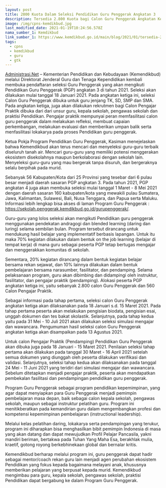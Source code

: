```yaml
---
layout: post
title: 2800 Kuota Dalam Seleksi Pendidikan Guru Penggerak Angkatan 3
description: Tersedia 2.800 Kuota bagi Calon Guru Penggerak Angkatan Ketiga yang dimulai pada tanggal 18 Januari s.d. 15 Maret 2021 .
image: /img/cpns-kemdikbud.jpg
last_modified_date: 2021-01-19T10:24:56.578Z
nama_sumber_1: Kemdikbud
link_sumber_1: https://www.kemdikbud.go.id/main/blog/2021/01/tersedia-2800-kuota-bagi-calon-guru-penggerak-angkatan-ketiga
tags:
  - cpns
  - kemdikbud
  - guru
  - gtk
---
```

[Administrasi.Net](/ "Administrasi.net") – Kementerian Pendidikan dan Kebudayaan (Kemendikbud) melalui Direktorat Jenderal Guru dan Tenaga Kependidikan kembali membuka pendaftaran seleksi Guru Penggerak yang akan mengikuti Pendidikan Guru Penggerak (PGP) angkatan 3 di tahun 2021. Seleksi akan dilakukan mulai tanggal 18 Januari 2021. Pada angkatan ketiga ini, seleksi Calon Guru Penggerak dibuka untuk guru jenjang TK, SD, SMP dan SMA. Pada angkatan ketiga, juga akan dilakukan rekrutmen bagi Calon Pengajar Praktik dibuka dari dari unsur guru, kepala sekolah, pengawas sekolah dan praktisi Pendidikan. Pengajar praktik mempunyai peran memfasilitasi calon guru penggerak dalam melakukan refleksi, membuat capaian perkembangan, melakukan evaluasi dan memberikan umpan balik serta menfasilitasi lokakarya pada proses Pendidikan guru penggerak.

Ketua Pokja Program Pendidikan Guru Penggerak, Kasiman menejelaskan bahwa Kemendikbud akan terus mencari dan menyeleksi guru-guru terbaik diseluruh tanah air. Mencari guru-guru yang memiliki potensi menggerakan ekosistem disekolahnya maupun berkolaborasi dengan sekolah lain. Menyeleksi guru-guru yang mau bergerak tanpa disuruh, dan bergeraknya selalu berpihak pada murid.

Sebanyak 56 Kabupaten/Kota dari 25 Provinsi yang tesebar dari 6 pulau besar menjadi daerah sasaran PGP angkatan 3. Pada tahun 2021, PGP angkatan 4 juga akan membuka seleksi mulai tanggal 1 Maret - 8 Mei 2021 dengan daerah sasaran 160 kabupaten/kota yang mewakili pulau Sumatera, Jawa, Kalimantan, Sulawesi, Bali, Nusa Tenggara, dan Papua serta Maluku. Informasi lebih lengkap bisa akses di laman Program Guru Penggerak : https://sekolah.penggerak.kemdikbud.go.id/gurupenggerak/.

Guru-guru yang lolos seleksi akan mengikuti Pendidikan guru penggerak menggunakan pendekatan andragogi dan blended learning (daring dan luring) selama sembilan bulan. Program tersebut dirancang   untuk mendukung hasil belajar yang implementatif berbasis lapangan. Untuk itu maka 70% kegiatan dilakukan dalam bentuk on the job learning (belajar di tempat kerja) di mana guru sebagai peserta PGP tetap bertugas mengajar dan menggerakkan komunitas di sekolah.

Sementara, 20% kegiatan dirancang dalam bentuk kegiatan belajar bersama rekan sejawat, dan 10% lainnya dilakukan dalam bentuk pembelajaran bersama narasumber, fasilitator, dan pendamping. Selama pelaksanaan program, guru akan dibimbing dan didampingi oleh instruktur, fasilitator, dan pengajar praktik (pendamping). Alokasi peserta PGP angkatan ketiga ini, yaitu sebanyak 2.800 calon Guru Penggerak dan 560 Calon Pengajar Praktik.

Sebagai informasi pada tahap pertama, seleksi calon Guru Penggerak angkatan ketiga akan dilaksanakan pada 18 Januari s.d. 15 Maret 2021. Pada tahap pertama peserta akan melakukan pengisian biodata, pengisian esai, unggah dokumen dan tes bakat skolastik.  Selanjutnya, pada tahap kedua yaitu pada 31 Mei - 10 Juli 2021 akan dilakukan seleksi simulasi mengajar dan wawancara. Pengumuman hasil seleksi calon Guru Penggerak angkatan ketiga akan disampaikan pada 13 Agustus 2021.

Untuk calon Pengajar Praktik (Pendamping) Pendidikan Guru Penggerak akan dibuka juga pada 18 Januari - 15 Maret 2021. Penilaian seleksi tahap pertama akan dilakukan pada tanggal 30 Maret - 16 April 2021 setelah semua dokumen yang diunggah oleh peserta dilakukan verifikasi dan validasi. Selanjutnya, seleksi tahap kedua akan dilaksanakan pada tanggal 24 Mei - 11 Juni 2021 yang teridiri dari simulasi mengajar dan wawancara. Sebelum ditetapkan menjadi pengajar praktik, peserta akan mendapatkan pembekalan fasilitasi dan pendampingan pendidikan guru penggerak.

Program Guru Penggerak sebagai program pendidikan kepemimpinan, yang agar dapat menyiapkan para Guru Penggerak menjadi pemimpin pembelajaran masa depan, baik sebagai calon kepala sekolah, pengawas sekolah, maupun sebagai instruktur pelatihan guru. Program ini menitikberatkan pada kemandirian guru dalam mengembangkan profesi dan kompetensi kepemimpinan pembelajaran (instructional leadership).

Melalui kelas pelatihan daring, lokakarya serta pendampingan yang terukur, program ini diharapkan bisa menghasilkan bibit pemimpin Indonesia di masa yang akan datang dan dapat mewujudkan Profil Pelajar Pancasila, yakni mandiri beriman, bertakwa pada Tuhan Yang Maha Esa, berakhlak mulia, kraetif, gotong royong berkebhinekaan global dan bernalar kritis.

Kemendikbud berharap melalui program ini, guru penggerak dapat hadir sebagai mentor/coach rekan guru lain menjadi agen perubahan ekosistem Pendidikan yang fokus kepada bagaimana melayani anak, khususnya memberikan pelajaran yang berpusat kepada murid. Kemendikbud mengimbau para guru, kepala sekolah, pengawas sekolah, praktisi Pendidikan dapat bergabung ke dalam Program Guru Penggerak.